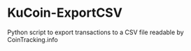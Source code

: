 # KuCoin-ExportCSV
Python script to export transactions to a CSV file readable by CoinTracking.info
